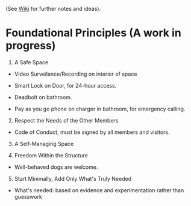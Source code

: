 (See [Wiki](https://github.com/EvolveCoworking/Notes/wiki) for further notes and ideas).

# Foundational Principles (A work in progress)

1. A Safe Space

- Video Surveilance/Recording on interior of space

- Smart Lock on Door, for 24-hour access.

- Deadbolt on bathroom.

- Pay as you go phone on charger in bathroom, for emergency calling.

2. Respect the Needs of the Other Members

- Code of Conduct, must be signed by all members and visitors.

3. A Self-Managing Space

4. Freedom Within the Structure

- Well-behaved dogs are welcome.

5. Start Minimally, Add Only What's Truly Needed

- What's needed: based on evidence and experimentation rather than guesswork
